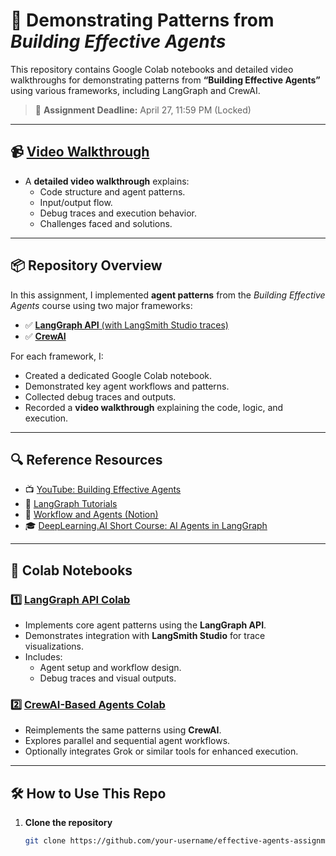 # 🤖 Demonstrating Patterns from *Building Effective Agents*

This repository contains Google Colab notebooks and detailed video walkthroughs for demonstrating patterns from **“Building Effective Agents”** using various frameworks, including LangGraph and CrewAI.

> 📅 **Assignment Deadline:** April 27, 11:59 PM (Locked)
---

## 📹 [Video Walkthrough](https://youtu.be/CM3TIvUkcpo)

- A **detailed video walkthrough** explains:
  - Code structure and agent patterns.
  - Input/output flow.
  - Debug traces and execution behavior.
  - Challenges faced and solutions.
  
---

## 📦 Repository Overview

In this assignment, I implemented **agent patterns** from the *Building Effective Agents* course using two major frameworks:
- ✅ [**LangGraph API** (with LangSmith Studio traces)](https://colab.research.google.com/drive/1OSIQAKcUAAYUv7TVn4CBxDPH_NJDpGtj?usp=sharing)
- ✅ [**CrewAI**](https://colab.research.google.com/drive/1qXGuM56noMI9QuT4Y1G8l8qzxIcrgJQF?usp=sharing)

For each framework, I:
- Created a dedicated Google Colab notebook.
- Demonstrated key agent workflows and patterns.
- Collected debug traces and outputs.
- Recorded a **video walkthrough** explaining the code, logic, and execution.

---

## 🔍 Reference Resources

- 📺 [YouTube: Building Effective Agents](https://www.youtube.com/watch?v=aHCDrAbH_go&t=5s)
- 📘 [LangGraph Tutorials](https://langchain-ai.github.io/langgraph/tutorials/workflows)
- 📝 [Workflow and Agents (Notion)](https://mirror-feeling-d80.notion.site/Workflow-And-Agents-17e808527b1780d792a0d934ce62bee6)
- 🎓 [DeepLearning.AI Short Course: AI Agents in LangGraph](https://www.deeplearning.ai/short-courses/ai-agents-in-langgraph/)

---

## 🚀 Colab Notebooks

### 1️⃣ [LangGraph API Colab](https://colab.research.google.com/drive/1OSIQAKcUAAYUv7TVn4CBxDPH_NJDpGtj?usp=sharing)
- Implements core agent patterns using the **LangGraph API**.
- Demonstrates integration with **LangSmith Studio** for trace visualizations.
- Includes:
  - Agent setup and workflow design.
  - Debug traces and visual outputs.

### 2️⃣ [CrewAI-Based Agents Colab](https://colab.research.google.com/drive/1qXGuM56noMI9QuT4Y1G8l8qzxIcrgJQF?usp=sharing)
- Reimplements the same patterns using **CrewAI**.
- Explores parallel and sequential agent workflows.
- Optionally integrates Grok or similar tools for enhanced execution.

---

## 🛠 How to Use This Repo

1. **Clone the repository**
   ```bash
   git clone https://github.com/your-username/effective-agents-assignment.git

